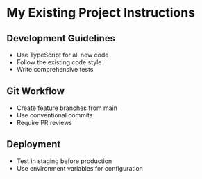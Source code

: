 # My Existing Project Instructions

## Development Guidelines
- Use TypeScript for all new code
- Follow the existing code style
- Write comprehensive tests

## Git Workflow
- Create feature branches from main
- Use conventional commits
- Require PR reviews

## Deployment
- Test in staging before production
- Use environment variables for configuration
